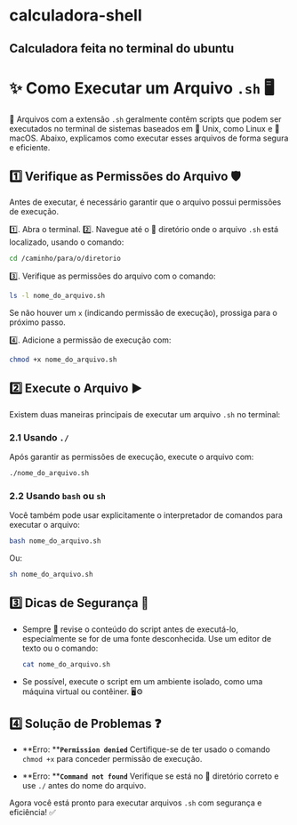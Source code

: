 # calculadora-shell
 Calculadora feita no terminal do ubuntu
 ---------------------------------------
# ✨ Como Executar um Arquivo `.sh` 🖥️

📄 Arquivos com a extensão `.sh` geralmente contêm scripts que podem ser executados no terminal de sistemas baseados em 🐧 Unix, como Linux e 🍎 macOS. Abaixo, explicamos como executar esses arquivos de forma segura e eficiente.

## 1️⃣ Verifique as Permissões do Arquivo 🛡️

Antes de executar, é necessário garantir que o arquivo possui permissões de execução.

1️⃣. Abra o terminal.
2️⃣. Navegue até o 📂 diretório onde o arquivo `.sh` está localizado, usando o comando:

```bash
cd /caminho/para/o/diretorio
```

3️⃣. Verifique as permissões do arquivo com o comando:

```bash
ls -l nome_do_arquivo.sh
```

Se não houver um `x` (indicando permissão de execução), prossiga para o próximo passo.

4️⃣. Adicione a permissão de execução com:

```bash
chmod +x nome_do_arquivo.sh
```

## 2️⃣ Execute o Arquivo ▶️

Existem duas maneiras principais de executar um arquivo `.sh` no terminal:

### 2.1 Usando `./`

Após garantir as permissões de execução, execute o arquivo com:

```bash
./nome_do_arquivo.sh
```

### 2.2 Usando `bash` ou `sh`

Você também pode usar explicitamente o interpretador de comandos para executar o arquivo:

```bash
bash nome_do_arquivo.sh
```

Ou:

```bash
sh nome_do_arquivo.sh
```

## 3️⃣ Dicas de Segurança 🛑

- Sempre 👀 revise o conteúdo do script antes de executá-lo, especialmente se for de uma fonte desconhecida. Use um editor de texto ou o comando:
  ```bash
  cat nome_do_arquivo.sh
  ```
- Se possível, execute o script em um ambiente isolado, como uma máquina virtual ou contêiner. 🖥️⚙️

## 4️⃣ Solução de Problemas ❓

- **Erro: ****`Permission denied`**
  Certifique-se de ter usado o comando `chmod +x` para conceder permissão de execução.

- **Erro: ****`Command not found`**
  Verifique se está no 📂 diretório correto e use `./` antes do nome do arquivo.

Agora você está pronto para executar arquivos `.sh` com segurança e eficiência! ✅

